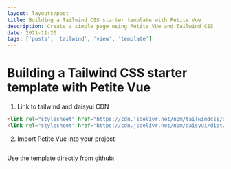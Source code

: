 ```yaml
---
layout: layouts/post
title: Building a Tailwind CSS starter template with Petite Vue
description: Create a simple page using Petite VUe and Tailwind CSS
date: 2021-11-20
tags: ['posts', 'tailwind', 'view', 'template']
---
```

# Building a Tailwind CSS starter template with Petite Vue

1. Link to tailwind and daisyui CDN

```html
<link rel="stylesheet" href="https://cdn.jsdelivr.net/npm/tailwindcss/dist/tailwind.min.css">
<link rel="stylesheet" href="https://cdn.jsdelivr.net/npm/daisyui/dist/daisyui.min.css">
```

2. Import Petite Vue into your project

```html
```


Use the template directly from github: 
